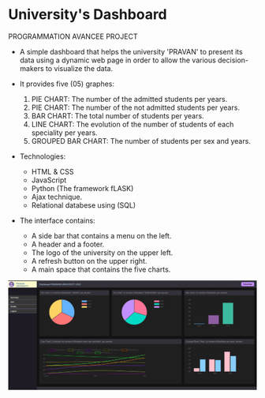 # University's Dashboard
PROGRAMMATION AVANCEE PROJECT

* A simple dashboard that helps the university 'PRAVAN' to present its data using a dynamic web page in order to allow the various decision-makers
to visualize the data.

* It provides five (05) graphes:
  1. PIE CHART: The number of the admitted students per years.
  2. PIE CHART: The number of the not admitted students per years.
  3. BAR CHART: The total number of students per years.
  4. LINE CHART: The evolution of the number of students of each speciality per years.
  5. GROUPED BAR CHART: The number of students per sex and years.

* Technologies:
  - HTML & CSS
  - JavaScript
  - Python (The framework fLASK)
  - Ajax technique.
  - Relational databese using (SQL)

* The interface contains:
  - A side bar that contains a menu on the left.
  - A header and a footer.
  - The logo of the university on the upper left.
  - A refresh button on the upper right.
  - A main space that contains the five charts.

![Dashboard](Dashboard.JPG)
